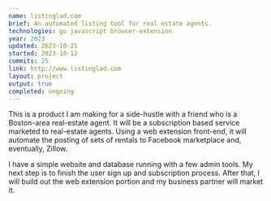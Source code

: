 ```yaml
---
name: listinglad.com
brief: An automated listing tool for real estate agents.
technologies: go javascript browser-extension
year: 2023
updated: 2023-10-25
started: 2023-10-12
commits: 25
link: http://www.listinglad.com
layout: project
output: true
completed: ongoing
---
```


This is a product I am making for a side-hustle with a friend who is a Boston-area real-estate agent. It will be a subscription based service marketed to real-estate agents. Using a web extension front-end, it will automate the posting of sets of rentals to Facebook marketplace and, eventually, Zillow.

I have a simple website and database running with a few admin tools. My next step is to finish the user sign up and subscription process. After that, I will build out the web extension portion and my business partner will market it.
